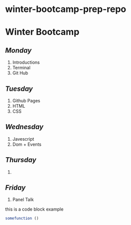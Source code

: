 # winter-bootcamp-prep-repo
# Winter Bootcamp
## _Monday_
1. Introductions
1. Terminal
1. Git Hub

## _Tuesday_
1. Github Pages
1. HTML
1. CSS

## _Wednesday_
1. Javescript
1. Dom + Events

## _Thursday_
1.
## _Friday_
1. Panel Talk


this is a code block example

```javascript
somefunction ()


